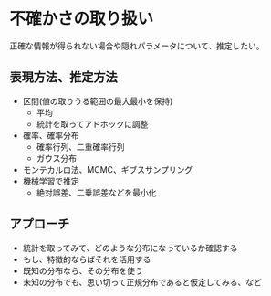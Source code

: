 # 不確かさの取り扱い

正確な情報が得られない場合や隠れパラメータについて、推定したい。

## 表現方法、推定方法

- 区間(値の取りうる範囲の最大最小を保持)
  - 平均
  - 統計を取ってアドホックに調整
- 確率、確率分布
  - 確率行列、二重確率行列
  - ガウス分布
- モンテカルロ法、MCMC、ギブスサンプリング
- 機械学習で推定
  - 絶対誤差、二乗誤差などを最小化

## アプローチ

- 統計を取ってみて、どのような分布になっているか確認する
- もし、特徴的ならばそれを活用する
- 既知の分布なら、その分布を使う
- 未知の分布でも、思い切って正規分布であると仮定してみる、など
